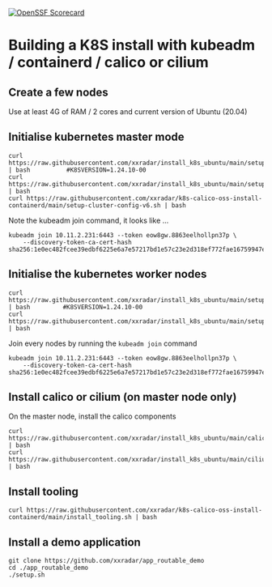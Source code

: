 [![OpenSSF Scorecard](https://api.securityscorecards.dev/projects/github.com/xxradar/{repo}/badge)](https://securityscorecards.dev/viewer/?uri=github.com/{owner}/{repo})

# Building a K8S install with kubeadm / containerd / calico or cilium

## Create a few nodes
Use at least 4G of RAM / 2 cores and current version of Ubuntu (20.04)

## Initialise kubernetes master mode 
```
curl https://raw.githubusercontent.com/xxradar/install_k8s_ubuntu/main/setup.sh | bash          #K8SVERSION=1.24.10-00
curl https://raw.githubusercontent.com/xxradar/install_k8s_ubuntu/main/setup_latest.sh | bash
curl https://raw.githubusercontent.com/xxradar/k8s-calico-oss-install-containerd/main/setup-cluster-config-v6.sh | bash
```
Note the kubeadm join command, it looks like ...
```
kubeadm join 10.11.2.231:6443 --token eow8gw.8863eelhollpn37p \
    --discovery-token-ca-cert-hash sha256:1e0ec482fcee39edbf6225e6a7e57217bd1e57c23e2d318ef772fae16759947e
```

## Initialise the kubernetes worker nodes
```
curl https://raw.githubusercontent.com/xxradar/install_k8s_ubuntu/main/setup_node.sh | bash         #K8SVERSION=1.24.10-00
curl https://raw.githubusercontent.com/xxradar/install_k8s_ubuntu/main/setup_node_latest.sh | bash

```
Join every nodes by running the `kubeadm join` command
```
kubeadm join 10.11.2.231:6443 --token eow8gw.8863eelhollpn37p \
    --discovery-token-ca-cert-hash sha256:1e0ec482fcee39edbf6225e6a7e57217bd1e57c23e2d318ef772fae16759947e
```

## Install calico or cilium (on master node only)
On the master node, install the calico components
```
curl https://raw.githubusercontent.com/xxradar/install_k8s_ubuntu/main/calico_install.sh | bash
curl https://raw.githubusercontent.com/xxradar/install_k8s_ubuntu/main/cilium_install.sh | bash

```
## Install tooling
```
curl https://raw.githubusercontent.com/xxradar/k8s-calico-oss-install-containerd/main/install_tooling.sh | bash
```
## Install a demo application 
```
git clone https://github.com/xxradar/app_routable_demo
cd ./app_routable_demo
./setup.sh
```
